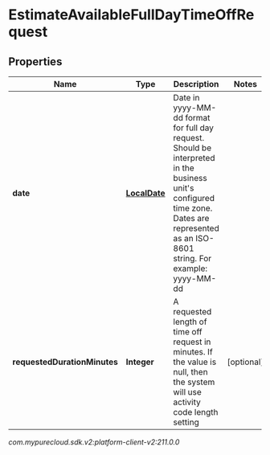 # EstimateAvailableFullDayTimeOffRequest


## Properties

| Name | Type | Description | Notes |
| ------------ | ------------- | ------------- | ------------- |
| **date** | [**LocalDate**](LocalDate) | Date in yyyy-MM-dd format for full day request. Should be interpreted in the business unit's configured time zone. Dates are represented as an ISO-8601 string. For example: yyyy-MM-dd |  |
| **requestedDurationMinutes** | **Integer** | A requested length of time off request in minutes. If the value is null, then the system will use activity code length setting |  [optional] |




_com.mypurecloud.sdk.v2:platform-client-v2:211.0.0_
